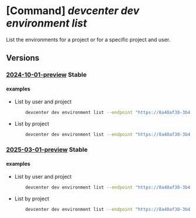 # [Command] _devcenter dev environment list_

List the environments for a project or for a specific project and user.

## Versions

### [2024-10-01-preview](/Resources/data-plane/microsoft.devcenter/L3Byb2plY3RzL3t9L2Vudmlyb25tZW50cw==/2024-10-01-preview.xml) **Stable**

<!-- data-plane:microsoft.devcenter /projects/{}/environments 2024-10-01-preview -->
<!-- data-plane:microsoft.devcenter /projects/{}/users/{}/environments 2024-10-01-preview -->

#### examples

- List by user and project
    ```bash
        devcenter dev environment list --endpoint "https://8a40af38-3b4c-4672-a6a4-5e964b1870ed-contosodevcenter.centralus.devcenter.azure.com/" --project-name "DevProject" --user-id "00000000-0000-0000-0000-000000000000"
    ```

- List by project
    ```bash
        devcenter dev environment list --endpoint "https://8a40af38-3b4c-4672-a6a4-5e964b1870ed-contosodevcenter.centralus.devcenter.azure.com/" --project-name "DevProject"
    ```

### [2025-03-01-preview](/Resources/data-plane/microsoft.devcenter/L3Byb2plY3RzL3t9L2Vudmlyb25tZW50cw==/2025-03-01-preview.xml) **Stable**

<!-- data-plane:microsoft.devcenter /projects/{}/environments 2025-03-01-preview -->
<!-- data-plane:microsoft.devcenter /projects/{}/users/{}/environments 2025-03-01-preview -->

#### examples

- List by user and project
    ```bash
        devcenter dev environment list --endpoint "https://8a40af38-3b4c-4672-a6a4-5e964b1870ed-contosodevcenter.centralus.devcenter.azure.com/" --project-name "DevProject" --user-id "00000000-0000-0000-0000-000000000000"
    ```

- List by project
    ```bash
        devcenter dev environment list --endpoint "https://8a40af38-3b4c-4672-a6a4-5e964b1870ed-contosodevcenter.centralus.devcenter.azure.com/" --project-name "DevProject"
    ```
